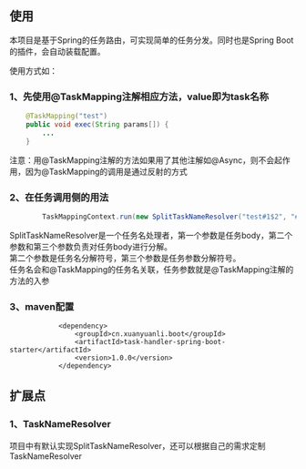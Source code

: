 ## 使用
本项目是基于Spring的任务路由，可实现简单的任务分发。同时也是Spring Boot的插件，会自动装载配置。  

使用方式如：
### 1、先使用@TaskMapping注解相应方法，value即为task名称
```java
    @TaskMapping("test")
    public void exec(String params[]) {
        ...
    }
```
注意：用@TaskMapping注解的方法如果用了其他注解如@Async，则不会起作用，因为@TaskMapping的调用是通过反射的方式
### 2、在任务调用侧的用法
```java
        TaskMappingContext.run(new SplitTaskNameResolver("test#1$2", "#", "$"));
```
SplitTaskNameResolver是一个任务名处理者，第一个参数是任务body，第二个参数和第三个参数负责对任务body进行分解。  
第二个参数是任务名分解符号，第三个参数是任务参数分解符号。  
任务名会和@TaskMapping的任务名关联，任务参数就是@TaskMapping注解的方法的入参

### 3、maven配置
```
            <dependency>
                <groupId>cn.xuanyuanli.boot</groupId>
                <artifactId>task-handler-spring-boot-starter</artifactId>
                <version>1.0.0</version>
            </dependency>
```

## 扩展点
### 1、TaskNameResolver
项目中有默认实现SplitTaskNameResolver，还可以根据自己的需求定制TaskNameResolver




